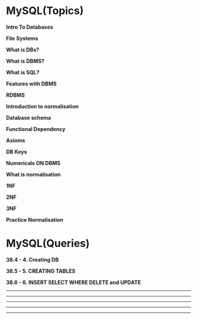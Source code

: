 # MySQL(Topics)

**Intro To Databases**

**File Systems**

**What is DBs?**

**What is DBMS?**

**What is SQL?**

**Features with DBMS**

**RDBMS**

**Introduction to normalisation**

**Database schema**

**Functional Dependency**

**Axioms**

**DB Keys**

**Numericals ON DBMS**

**What is normalisation**

**1NF**

**2NF**

**3NF**

**Practice Normalisation**




# MySQL(Queries)

**38.4 - 4. Creating DB**

**38.5 - 5. CREATING TABLES**

**38.6 - 6. INSERT SELECT WHERE DELETE and UPDATE**

****

****

****

****

****